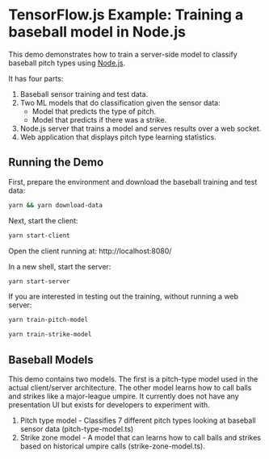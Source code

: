 # TensorFlow.js Example: Training a baseball model in Node.js 

This demo demonstrates how to train a server-side model to classify baseball pitch types using [Node.js](https://github.com/tensorflow/tfjs-node).

It has four parts:
1. Baseball sensor training and test data.
2. Two ML models that do classification given the sensor data:
   - Model that predicts the type of pitch.
   - Model that predicts if there was a strike.
2. Node.js server that trains a model and serves results over a web socket.
3. Web application that displays pitch type learning statistics.


## Running the Demo
First, prepare the environment and download the baseball training and test data:
```sh
yarn && yarn download-data
```

Next, start the client:
```sh
yarn start-client
```

Open the client running at: http://localhost:8080/

In a new shell, start the server:
```sh
yarn start-server
```

If you are interested in testing out the training, without running a web server:
```sh
yarn train-pitch-model
```
```sh
yarn train-strike-model
```

## Baseball Models

This demo contains two models. The first is a pitch-type model used in the actual client/server architecture. The other model learns how to call balls and strikes like a major-league umpire. It currently does not have any presentation UI but exists for developers to experiment with.

1. Pitch type model - Classifies 7 different pitch types looking at baseball sensor data (pitch-type-model.ts)
2. Strike zone model - A model that can learns how to call balls and strikes based on historical umpire calls (strike-zone-model.ts).
